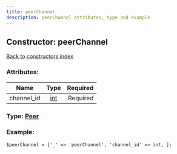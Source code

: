 ```yaml
---
title: peerChannel
description: peerChannel attributes, type and example
---
```

## Constructor: peerChannel  
[Back to constructors index](index.md)



### Attributes:

| Name     |    Type       | Required |
|----------|:-------------:|---------:|
|channel\_id|[int](../types/int.md) | Required|



### Type: [Peer](../types/Peer.md)


### Example:

```
$peerChannel = ['_' => 'peerChannel', 'channel_id' => int, ];
```